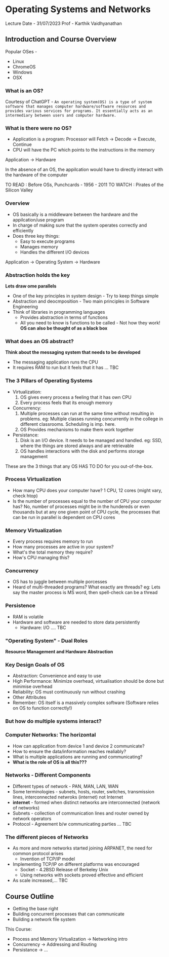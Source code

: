 # Operating Systems and Networks

Lecture Date - 31/07/2023
Prof - Karthik Vaidhyanathan

## Introduction and Course Overview

Popular OSes - 
* Linux
* ChromeOS
* Windows
* OSX

### **What is an OS?**

Courtesy of ChatGPT - ```An operating system(OS) is a type of system software that manages computer hardware/software resources and provides various services for programs. It essentially acts as an intermediary between users and computer hardware.```

### What is there were no OS?

* Application is a program: Processor will Fetch -> Decode -> Execute, Continue
* CPU will have the PC which points to the instructions in the memory

Application -> Hardware

In the absence of an OS, the appilcation would have to directly interact with the hardware of the computer

TO READ : Before OSs, Punchcards - 1956 - 2011
TO WATCH : Pirates of the Silicon Valley

### Overview

* OS basically is a middleware between the hardware and the appilcation/use program
* In charge of making sure that the system operates correctly and efficiently
* Does three key things:
  * Easy to execute programs
  * Manages memory
  * Handles the different I/O devices

Application -> Operating System -> Hardware

### Abstraction holds the key

**Lets draw ome parallels**

* One of the key principles in system design - Try to keep things simple
* Abstraction and deocmposition - Two main principles in Software Engineering
* Think of libraries in programming languages
  * Provides abstraction in terms of functions
  * All you need to know is functions to be called - Not how they work!
**OS can also be thought of as a black box**

### What does an OS abstract?

**Think about the messaging system that needs to be developed**

* The messaging application runs the CPU
* It requires RAM to run but it feels that it has ... TBC

### The 3 Pillars of Operating Systems

* Virtualization:
  1. OS gives every process a feeling that it has own CPU
  2. Every process feels that its enough memory
* Concurrency:
  1. Multiple processes can run at the same time without resulting in problems. eg: Multiple classes running concurrently in the college in different classrooms. Scheduling is imp. here.
  2. OS Provides mechanisms to make them work together
* Persistance:
  1. Disk is an I/O device. It needs to be managed and handled. eg: SSD, where the things are stored always and are retrievable
  2. OS handles interactions with the disk and performs storage management

These are the 3 things that any OS HAS TO DO for you out-of-the-box.

### Process Virtualization

* How many CPU does your computer have? 1 CPU, 12 cores (might vary, check htop)
* Is the number of processes equal to the number of CPU your computer has? No, number of processes might be in the hundereds or even thousands but at any one given point of CPU cycle, the processes that can be run in parallel is dependent on CPU cores

### Memory Virtualization

* Every process requires memory to run
* How many processes are active in your system?
* What's the total memory they require?
* How's CPU managing this?

### Concurrency

* OS has to juggle between multiple porcesses
* Heard of multi-threaded programs? What exactly are threads? eg: Lets say the master process is MS word, then spell-check can be a thread

### Persistence

* RAM is volatile
* Hardware and software are needed to store data persistently
  * Hardware: I/O .... TBC

### "Operating System" - Dual Roles

**Resource Management and Hardware Abstraction**

### Key Design Goals of OS 

* Abstraction: Convenience and easy to use
* High Performance: Minimize overhead, virtualisation should be done but minimise overhead
* Reliability: OS must continuously run without crashing
* Other Attributes
* Remember: OS itself is a massively complex software (Software relies on OS to function correctly!)

### But how do multiple systems interact?

### Computer Networks: The horizontal

* How can application from device 1 and device 2 communicate?
* How to ensure the data/information reaches realiably?
* What is multiple applications are running and communicating?
* **What is the role of OS is all this???**

### Networks - Different Components

* Different types of network - PAN, MAN, LAN, WAN
* Some terminologies - subnets, hosts, router, switches, transmission lines, interconnected netwroks (internet) not Internet
* **internet** - formed when distinct networks are interconnected (network of networks)
* Subnets - collection of communication lines and router owned by network operators
* Protocol - Agreement b/w communicating parties ... TBC

### The different pieces of Networks

* As more and more networks started joining ARPANET, the need for common protocol arises 
  * Invention of TCP/IP model
* Implementing TCP/IP on different platforms was encouraged
  * Socket - 4.2BSD Release of Berkeley Unix
  * Using networks with sockets proved effective and efficient
* As scale increased,... TBC

## Course Outline

* Getting the base right
* Building concurrent processes that can communicate
* Building a network file system

This Course:
* Process and Memory Virtualization -> Networking intro
* Concurrency -> Addressing and Routing
* Persistance -> ...


